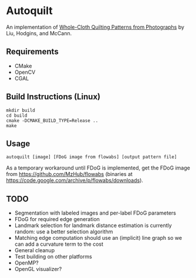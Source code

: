 # Autoquilt

An implementation of [Whole-Cloth Quilting Patterns from Photographs](https://textiles-lab.github.io/publications/2017-autoquilt/) by Liu, Hodgins, and McCann.

## Requirements

* CMake
* OpenCV
* CGAL

## Build Instructions (Linux)

```
mkdir build
cd build
cmake -DCMAKE_BUILD_TYPE=Release ..
make
```

## Usage
```
autoquilt [image] [FDoG image from flowabs] [output pattern file]
```

As a temporary workaround until FDoG is implemented, get the FDoG image from https://github.com/MzHub/flowabs (binaries at https://code.google.com/archive/p/flowabs/downloads).

## TODO

* Segmentation with labeled images and per-label FDoG parameters
* FDoG for required edge generation
* Landmark selection for landmark distance estimation is currently random:
use a better selection algorithm
* Matching edge computation should use an (implicit) line graph so we can add
a curvature term to the cost
* General cleanup
* Test building on other platforms
* OpenMP?
* OpenGL visualizer?
